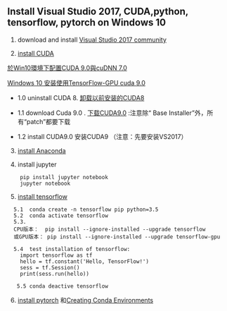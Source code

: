 

## Install Visual Studio 2017, CUDA,python, tensorflow, pytorch on Windows 10

1. download and install [Visual Studio 2017 community](https://www.visualstudio.com/downloads/)

2. [install CUDA](https://docs.nvidia.com/cuda/cuda-installation-guide-microsoft-windows/index.html)

[於Win10環境下配置CUDA 9.0與cuDNN 7.0](https://rreadmorebooks.blogspot.com/2018/01/win10cuda-90cudnn-70.html)
  
[Windows 10 安装使用TensorFlow-GPU cuda 9.0](https://www.codetd.com/article/147955)
  
   - 1.0 uninstall CUDA 8. [卸载以前安装的CUDA8](https://blog.csdn.net/shuiyuejihua/article/details/78738664)
   
   - 1.1 download Cuda 9.0 . [下载CUDA9.0](https://developer.nvidia.com/cuda-90-download-archive)  :注意除“ Base Installer”外，所有“patch”都要下载
   
   - 1.2 install CUDA9.0 安装CUDA9 （注意：先要安装VS2017） 

 

3. [install Anaconda](https://www.anaconda.com/download/)

4. install jupyter 
```
    pip install jupyter notebook
    jupyter notebook
```

5. [install tensorflow](https://www.tensorflow.org/install/)
```
  5.1  conda create -n tensorflow pip python=3.5 
  5.2  conda activate tensorflow
  5.3. 
  CPU版本：  pip install --ignore-installed --upgrade tensorflow
  或GPU版本： pip install --ignore-installed --upgrade tensorflow-gpu 
  
  5.4  test installation of tensorflow:
    import tensorflow as tf
    hello = tf.constant('Hello, TensorFlow!')
    sess = tf.Session()
    print(sess.run(hello))
    
   5.5 conda deactive tensorflow
 ```
 
 6. [install pytorch](https://pytorch.org/) 和[Creating Conda Environments](https://dziganto.github.io/data%20science/python/anaconda/Creating-Conda-Environments/)
  
  
  
```
